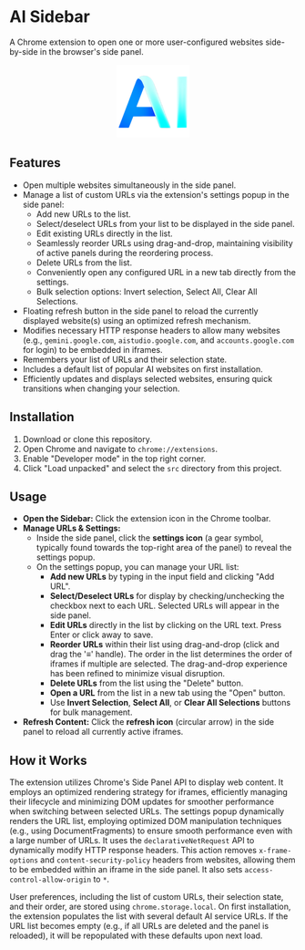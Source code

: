 # AI Sidebar

A Chrome extension to open one or more user-configured websites side-by-side in the browser's side panel.

<p align="center">
  <img src="src/icons/icon128.png" alt="Quick Launch Icon">
</p>

## Features

-   Open multiple websites simultaneously in the side panel.
-   Manage a list of custom URLs via the extension's settings popup in the side panel:
    -   Add new URLs to the list.
    -   Select/deselect URLs from your list to be displayed in the side panel.
    -   Edit existing URLs directly in the list.
    -   Seamlessly reorder URLs using drag-and-drop, maintaining visibility of active panels during the reordering process.
    -   Delete URLs from the list.
    -   Conveniently open any configured URL in a new tab directly from the settings.
    -   Bulk selection options: Invert selection, Select All, Clear All Selections.
-   Floating refresh button in the side panel to reload the currently displayed website(s) using an optimized refresh mechanism.
-   Modifies necessary HTTP response headers to allow many websites (e.g., `gemini.google.com`, `aistudio.google.com`, and `accounts.google.com` for login) to be embedded in iframes.
-   Remembers your list of URLs and their selection state.
-   Includes a default list of popular AI websites on first installation.
-   Efficiently updates and displays selected websites, ensuring quick transitions when changing your selection.

## Installation

1.  Download or clone this repository.
2.  Open Chrome and navigate to `chrome://extensions`.
3.  Enable "Developer mode" in the top right corner.
4.  Click "Load unpacked" and select the `src` directory from this project.

## Usage

-   **Open the Sidebar:** Click the extension icon in the Chrome toolbar.
-   **Manage URLs & Settings:**
    -   Inside the side panel, click the **settings icon** (a gear symbol, typically found towards the top-right area of the panel) to reveal the settings popup.
    -   On the settings popup, you can manage your URL list:
        -   **Add new URLs** by typing in the input field and clicking "Add URL".
        -   **Select/Deselect URLs** for display by checking/unchecking the checkbox next to each URL. Selected URLs will appear in the side panel.
        -   **Edit URLs** directly in the list by clicking on the URL text. Press Enter or click away to save.
        -   **Reorder URLs** within their list using drag-and-drop (click and drag the '≡' handle). The order in the list determines the order of iframes if multiple are selected. The drag-and-drop experience has been refined to minimize visual disruption.
        -   **Delete URLs** from the list using the "Delete" button.
        -   **Open a URL** from the list in a new tab using the "Open" button.
        -   Use **Invert Selection**, **Select All**, or **Clear All Selections** buttons for bulk management.
-   **Refresh Content:** Click the **refresh icon** (circular arrow) in the side panel to reload all currently active iframes.

## How it Works

The extension utilizes Chrome's Side Panel API to display web content. It employs an optimized rendering strategy for iframes, efficiently managing their lifecycle and minimizing DOM updates for smoother performance when switching between selected URLs. The settings popup dynamically renders the URL list, employing optimized DOM manipulation techniques (e.g., using DocumentFragments) to ensure smooth performance even with a large number of URLs. It uses the `declarativeNetRequest` API to dynamically modify HTTP response headers. This action removes `x-frame-options` and `content-security-policy` headers from websites, allowing them to be embedded within an iframe in the side panel. It also sets `access-control-allow-origin` to `*`.

User preferences, including the list of custom URLs, their selection state, and their order, are stored using `chrome.storage.local`. On first installation, the extension populates the list with several default AI service URLs. If the URL list becomes empty (e.g., if all URLs are deleted and the panel is reloaded), it will be repopulated with these defaults upon next load.